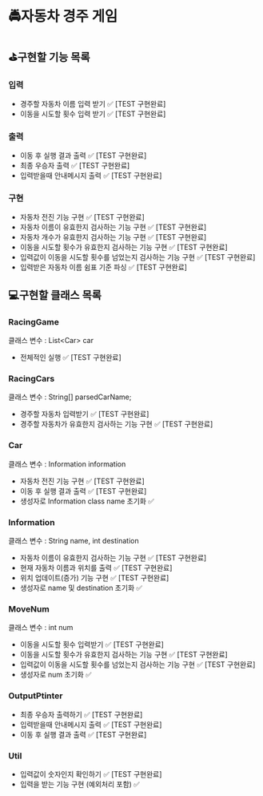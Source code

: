 # 🚔자동차 경주 게임

## ⛳구현할 기능 목록

### 입력
* 경주할 자동차 이름 입력 받기 ✅ [TEST 구현완료]
* 이동을 시도할 횟수 입력 받기 ✅ [TEST 구현완료]

### 출력
* 이동 후 실행 결과 출력 ✅ [TEST 구현완료]
* 최종 우승자 출력 ✅ [TEST 구현완료]
* 입력받을때 안내메시지 출력 ✅ [TEST 구현완료]
### 구현
* 자동차 전진 기능 구현 ✅ [TEST 구현완료]
* 자동차 이름이 유효한지 검사하는 기능 구현 ✅ [TEST 구현완료]
* 자동차 개수가 유효한지 검사하는 기능 구현 ✅ [TEST 구현완료]
* 이동을 시도할 횟수가 유효한지 검사하는 기능 구현 ✅ [TEST 구현완료]
* 입력값이 이동을 시도할 횟수를 넘었는지 검사하는 기능 구현 ✅ [TEST 구현완료]
* 입력받은 자동차 이름 쉼표 기준 파싱 ✅ [TEST 구현완료]

## 💻구현할 클래스 목록

### RacingGame
클래스 변수 : List<Car<Car>> car
* 전체적인 실행 ✅ [TEST 구현완료]

### RacingCars
클래스 변수 : String[] parsedCarName;
* 경주할 자동차 입력받기 ✅ [TEST 구현완료]
* 경주할 자동차가 유효한지 검사하는 기능 구현 ✅ [TEST 구현완료]

### Car
클래스 변수 : Information information
* 자동차 전진 기능 구현 ✅ [TEST 구현완료]
* 이동 후 실행 결과 출력 ✅ [TEST 구현완료]
* 생성자로 Information class name 초기화 ✅

### Information
클래스 변수 : String name, int destination
* 자동차 이름이 유효한지 검사하는 기능 구현 ✅ [TEST 구현완료]
* 현재 자동차 이름과 위치를 출력 ✅ [TEST 구현완료]
* 위치 업데이트(증가) 기능 구현 ✅ [TEST 구현완료]
* 생성자로 name 및 destination 초기화 ✅

### MoveNum
클래스 변수 : int num
* 이동을 시도할 횟수 입력받기 ✅ [TEST 구현완료]
* 이동을 시도할 횟수가 유효한지 검사하는 기능 구현 ✅ [TEST 구현완료]
* 입력값이 이동을 시도할 횟수를 넘었는지 검사하는 기능 구현 ✅ [TEST 구현완료]
* 생성자로 num 초기화 ✅

### OutputPtinter
* 최종 우승자 출력하기 ✅ [TEST 구현완료]
* 입력받을때 안내메시지 출력 ✅ [TEST 구현완료]
* 이동 후 실행 결과 출력 ✅ [TEST 구현완료]

### Util
* 입력값이 숫자인지 확인하기 ✅ [TEST 구현완료]
* 입력을 받는 기능 구현 (예외처리 포함) ✅
